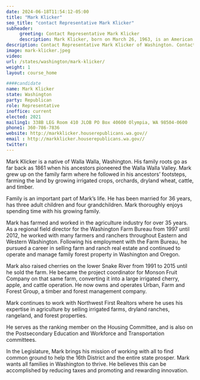 ```yaml
---
date: 2024-06-18T11:54:12-05:00
title: "Mark Klicker"
seo_title: "contact Representative Mark Klicker"
subheader:
     greeting: Contact Representative Mark Klicker
     description: Mark Klicker, born on March 26, 1963, is an American politician affiliated with the Republican Party. He assumed office as a member of the Washington House of Representatives, representing District 16-Position 1, on January 11, 2021.
description: Contact Representative Mark Klicker of Washington. Contact information for Mark Klicker includes email address, phone number, and mailing address.
image: mark-klicker.jpeg
video:
url: /states/washington/mark-klicker/
weight: 1
layout: course_home

####candidate
name: Mark Klicker
state: Washington
party: Republican
role: Representative
inoffice: current
elected: 2021
mailing1: 338B LEG Room 410 JLOB PO Box 40600 Olympia, WA 98504-0600
phone1: 360-786-7836
website: http://markklicker.houserepublicans.wa.gov//
email : http://markklicker.houserepublicans.wa.gov//
twitter: 
---
```

Mark Klicker is a native of Walla Walla, Washington. His family roots go as far back as 1861 when his ancestors pioneered the Walla Walla Valley. Mark grew up on the family farm where he followed in his ancestors’ footsteps, farming the land by growing irrigated crops, orchards, dryland wheat, cattle, and timber.

Family is an important part of Mark’s life. He has been married for 36 years, has three adult children and four grandchildren. Mark thoroughly enjoys spending time with his growing family.

Mark has farmed and worked in the agriculture industry for over 35 years. As a regional field director for the Washington Farm Bureau from 1997 until 2012, he worked with many farmers and ranchers throughout Eastern and Western Washington. Following his employment with the Farm Bureau, he pursued a career in selling farm and ranch real estate and continued to operate and manage family forest property in Washington and Oregon.

Mark also raised cherries on the lower Snake River from 1991 to 2015 until he sold the farm. He became the project coordinator for Monson Fruit Company on that same farm, converting it into a large irrigated cherry, apple, and cattle operation. He now owns and operates Urban, Farm and Forest Group, a timber and forest management company.

Mark continues to work with Northwest First Realtors where he uses his expertise in agriculture by selling irrigated farms, dryland ranches, rangeland, and forest properties.

He serves as the ranking member on the Housing Committee, and is also on the Postsecondary Education and Workforce and Transportation committees.

In the Legislature, Mark brings his mission of working with all to find common ground to help the 16th District and the entire state prosper. Mark wants all families in Washington to thrive. He believes this can be accomplished by reducing taxes and promoting and rewarding innovation.
